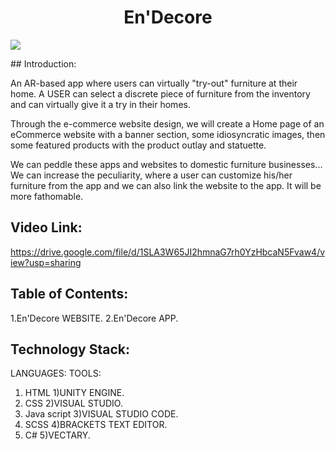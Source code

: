 <h1 align="center">En'Decore</h1>
<p align="center">
  
  </p>

<img src="https://images.unsplash.com/photo-1584931423298-c576fda54bd2?ixlib=rb-1.2.1&ixid=MXwxMjA3fDB8MHxwaG90by1wYWdlfHx8fGVufDB8fHw%3D&auto=format&fit=crop&w=1050&q=80"/>
 </p>
## Introduction:

An AR-based app where users can virtually "try-out" furniture at their home. A USER can select a discrete piece of furniture from the inventory and can virtually give it a try in their homes.

Through the e-commerce website design, we will create a Home page of an eCommerce website with a banner section, some idiosyncratic images, then some featured products with the product outlay and statuette.

We can peddle these apps and websites to domestic furniture businesses...
We can increase the peculiarity, where a user can customize his/her furniture from the app and we can also link the website to the app. It will be more fathomable.


## Video Link:

  <a href="https://drive.google.com/file/d/1SLA3W65JI2hmnaG7rh0YzHbcaN5Fvaw4/view?usp=sharing"> https://drive.google.com/file/d/1SLA3W65JI2hmnaG7rh0YzHbcaN5Fvaw4/view?usp=sharing </a>
  
## Table of Contents:

1.En'Decore WEBSITE.
2.En'Decore APP.

## Technology Stack:

LANGUAGES:                                         TOOLS:
  1) HTML                                             1)UNITY ENGINE.
  2) CSS                                              2)VISUAL STUDIO.  
  3) Java script                                      3)VISUAL STUDIO CODE.
  4) SCSS                                             4)BRACKETS TEXT EDITOR.
  5) C#                                               5)VECTARY.

